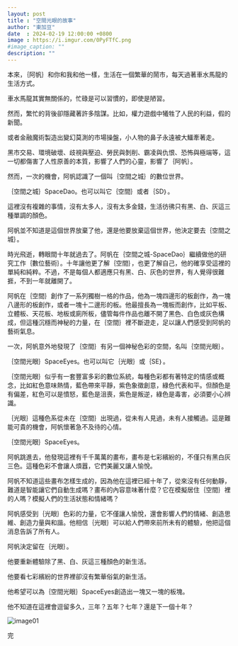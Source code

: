 ```yaml
---
layout: post
title : "空間光眼的故事"
author: "東加豆"
date  : 2024-02-19 12:00:00 +0800
image : https://i.imgur.com/0PyFTfC.png
#image_caption: ""
description: ""
---
```


本來，｛阿帆｝和你和我和他一樣，生活在一個繁華的鬧市，每天過著車水馬龍的生活方式。

<!--more-->

車水馬龍其實無關係的，忙碌是可以習慣的，即使是陋習。

然而，繁忙的背後卻隱藏著許多陰謀。比如，權力遊戲中犧牲了人民的利益，假的新聞。

或者金融魔術製造出變幻莫測的市場操盤，小人物的鼻子永遠被大鱷牽著走。

黑市交易、環境破壞、歧視與壓迫、勞民與剝削、霸凌與仇恨、恐怖與極端等，這一切都傷害了人性原善的本質，影響了人們的心靈，影響了｛阿帆｝。

然而，一次的機會，阿帆認識了一個叫｛空間之城｝的數位世界。

｛空間之城｝SpaceDao。也可以叫它｛空間｝或者｛SD｝。

這裡沒有複雜的事情，沒有太多人，沒有太多金錢，生活彷彿只有黑、白、灰這三種單調的顏色。

阿帆並不知道是這個世界放棄了他，還是他要放棄這個世界，他決定要去｛空間之城｝。

時光飛逝，轉眼間十年就過去了。阿帆在｛空間之城-SpaceDao｝繼續做他的研究工作｛數位藝術｝。十年讓他更了解｛空間｝，也更了解自己，他的確享受這裡的單純和純粹。不過，不是每個人都適應只有黑、白、灰色的世界，有人覺得很難捱，不到一年就離開了。

阿帆在｛空間｝創作了一系列獨樹一格的作品，他為一塊四邊形的板創作，為一塊八邊形的板創作，或者一塊十二邊形的板。他最擅長為一塊板而創作，比如平板、立體板、天花板、地板或廁所板，儘管每件作品也離不開了黑色、白色或灰色構成，但這種沉穩而神秘的力量，在｛空間｝裡不斷遊走，足以讓人們感受到阿帆的藝術氣息。

一次，阿帆意外地發現了｛空間｝有另一個神秘色彩的空間，名叫｛空間光眼｝。

｛空間光眼｝SpaceEyes。也可以叫它｛光眼｝或｛SE｝。

｛空間光眼｝似乎有一套豐富多彩的數位系統，每種色彩都有著特定的情感或概念，比如紅色意味熱情，藍色帶來平靜，紫色象徵創意，綠色代表和平。但顏色是有偏差，紅色可以是憤怒，藍色是沮喪，紫色是叛逆，綠色是毒害，必須要小心辨識。

｛光眼｝這種色系從未在｛空間｝出現過，從未有人見過，未有人接觸過。這是難能可貴的機會，阿帆懷著急不及待的心情。

｛空間光眼｝SpaceEyes。

阿帆跳進去，他發現這裡有千千萬萬的畫布，畫布是七彩繽紛的，不僅只有黑白灰三色。這種色彩不會讓人煩囂，它們美麗又讓人愉悅。

阿帆不知道這些畫布怎樣生成的，因為他在這裡已經十年了，從來沒有任何動靜，難道是智能讓它們自動生成嗎？畫布的內容意味著什麼？它在模擬居住｛空間｝裡的人嗎？模擬人們的生活狀態和情緒嗎？

阿帆感受到｛光眼｝色彩的力量，它不僅讓人愉悅，還會影響人們的情緒、創造思維、創造力量與和諧。他相信｛光眼｝可以給人們帶來前所未有的體驗，他把這個消息告訴了所有人。

阿帆決定留在｛光眼｝。

他要重新體驗除了黑、白、灰這三種顏色的新生活。

他要看七彩繽紛的世界裡卻沒有繁華俗氣的新生活。

他希望可以為｛空間光眼｝SpaceEyes創造出一塊又一塊的板塊。

他不知道在這裡會逗留多久，三年？五年？七年？還是下一個十年？

![image01](https://i.imgur.com/plkCKx9.png)

完

<!--END-->